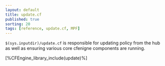 ```yaml
---
layout: default
title: update.cf
published: true
sorting: 20
tags: [reference, update.cf, MPF]
---
```


`$(sys.inputdir)/update.cf` is responsible for updating
policy from the hub as well as ensuring various core
cfenigne components are running.

[%CFEngine_library_include(update)%]

